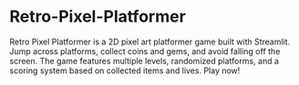 # Retro-Pixel-Platformer
Retro Pixel Platformer is a 2D pixel art platformer game built with Streamlit. Jump across platforms, collect coins and gems, and avoid falling off the screen. The game features multiple levels, randomized platforms, and a scoring system based on collected items and lives. Play now!
